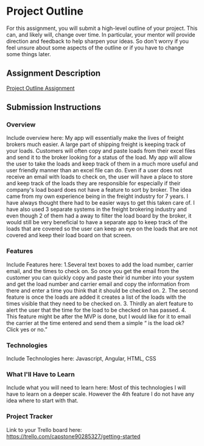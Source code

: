 # Project Outline
For this assignment, you will submit a high-level outline of your project. This can, and likely will, change over time. In particular, your mentor will provide direction and feedback to help sharpen your ideas. So don't worry if you feel unsure about some aspects of the outline or if you have to change some things later.

## Assignment Description
[Project Outline Assignment](https://education.launchcode.org/liftoff/modules/assignments/project-outline)

## Submission Instructions

### Overview
Include overview here: My app will essentially make the lives of freight brokers much easier. A large part of shipping freight is keeping track of your loads. Customers will often copy and paste loads from their excel files and send it to the broker looking for a status of the load. My app will allow the user to take the loads and keep track of them in a much more useful and user friendly manner than an excel file can do. Even if a user does not receive an email with loads to check on, the user will have a place to store and keep track of the loads they are responsible for especially if their company's load board does not have a feature to sort by broker. 
The idea came from my own experience being in the freight industry for 7 years. I have always thought there had to be easier ways to get this taken care of. I have also used 3 separate systems in the freight brokering industry and even though 2 of them had a away to filter the load board by the broker, it would still be very beneficial to have a separate app to keep track of the loads that are covered so the user can keep an eye on the loads that are not covered and keep their load board on that screen. 

### Features
Include Features here: 1.Several text boxes to add the load number, carrier email, and the times to check on. So once you get the email from the customer you can quickly copy and paste their id number into your system and get the load number and carrier email and copy the information from there and enter a time you think that it should be checked on. 
2. The second feature is once the loads are added it creates a list of the loads with the times visible that they need to be checked on. 
3. Thirdly an alert feature to alert the user that the time for the load to be checked on has passed.
4. This feature might be after the MVP is done, but I would like for it to email the carrier at the time entered and send them a simple “ is the load ok? Click yes or no.”

### Technologies
Include Technologies here: Javascript, Angular, HTML, CSS 
### What I'll Have to Learn
Include what you will need to learn here: Most of this technologies I will have to learn on a deeper scale. However the 4th feature I do not have any idea where to start with that. 
### Project Tracker
Link to your Trello board here: https://trello.com/capstone90285327/getting-started
